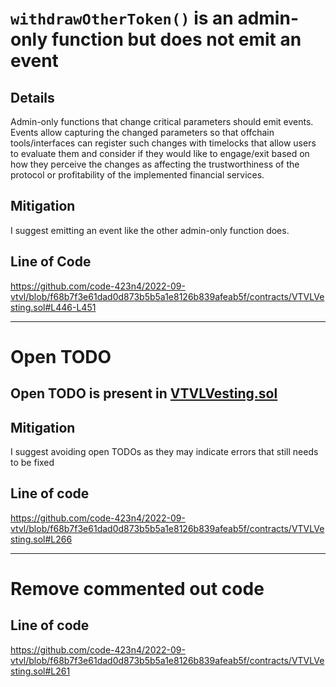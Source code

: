 # `withdrawOtherToken()` is an admin-only function but does not emit an event

## Details                                                                 
Admin-only functions that change critical parameters should emit events. Events allow capturing the changed parameters so that offchain tools/interfaces can register such changes with timelocks that allow users to evaluate them and consider if they would like to engage/exit based on how they perceive the changes as affecting the trustworthiness of the protocol or profitability of the implemented financial services.                            
## Mitigation
I suggest emitting an event like the other admin-only function does.

## Line of Code
https://github.com/code-423n4/2022-09-vtvl/blob/f68b7f3e61dad0d873b5b5a1e8126b839afeab5f/contracts/VTVLVesting.sol#L446-L451

___
# Open TODO

##  Open TODO is present in [VTVLVesting.sol](https://github.com/code-423n4/2022-09-vtvl/blob/main/contracts/VTVLVesting.sol)

## Mitigation
I suggest avoiding open TODOs as they may indicate errors that still needs to be fixed

## Line of code
https://github.com/code-423n4/2022-09-vtvl/blob/f68b7f3e61dad0d873b5b5a1e8126b839afeab5f/contracts/VTVLVesting.sol#L266


____
# Remove commented out code

## Line of code
https://github.com/code-423n4/2022-09-vtvl/blob/f68b7f3e61dad0d873b5b5a1e8126b839afeab5f/contracts/VTVLVesting.sol#L261
